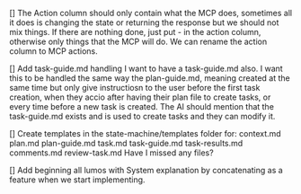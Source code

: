 [] The Action column should only contain what the MCP does, sometimes all it does is changing the state or returning the response but we should not mix things. If there are nothing done, just put - in the action column, otherwise only things that the MCP will do. We can rename the action column to MCP actions.

[] Add task-guide.md handling
I want to have a task-guide.md also. I want this to be handled the same way the plan-guide.md, meaning created at the same time but only give instructiosn to the user before the first task creation, when they accio after having their plan file to create tasks, or every time before a new task is created. The AI should mention that the task-guide.md exists and is used to create tasks and they can modify it.

[] Create templates in the state-machine/templates folder for:
context.md
plan.md
plan-guide.md
task.md
task-guide.md
task-results.md
comments.md
review-task.md
Have I missed any files?

[] Add beginning all lumos with System explanation by concatenating as a feature when we start implementing.